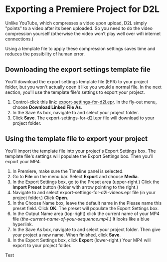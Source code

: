 # Exporting a Premiere Project for D2L

Unlike YouTube, which compresses a video upon upload, D2L simply "points" to a video after its been uploaded. So you need to do the video compression yourself \(otherwise the video won’t play well over wifi internet connections.\)

Using a template file to apply these compression settings saves time and reduces the possibility of human error.

## Downloading the export settings template file

You'll download the export settings template file \(EPR\) to your project folder, but you won't actually open it like you would a normal file. In the next section, you'll use the template file's settings to export your project.

1. Control-click this link: [export-settings-for-d2l.epr](https://s3-us-west-2.amazonaws.com/jams-downloadable-files/templates/export-settings-for-d2l-videos.epr). In the fly-out menu, choose **Download Linked File As**.
2. In the Save As box, navigate to and select your project folder.
3. Click **Save**. The export-settings-for-d2l.epr file will download to your project folder.

## Using the template file to export your project

You'll import the template file into your project's Export Settings box. The template file's settings will populate the Export Settings box. Then you'll export your MP4.

1. In Premiere, make sure the Timeline panel is selected.
2. Go to **File** on the menu bar. Select **Export** and choose **Media**.
3. In the Export Settings box, go to the Preset area \(upper-right.\) Click the **Import Preset** button \(folder with arrow pointing to the right.\) 
4. Navigate to and select export-settings-for-d2l-videos.epr file \(in your project folder.\) Click **Open**.
5. In the Choose Name box, leave the default name in the Please name this preset field. Click **OK**. The preset will populate the Export Settings box. 
6. In the Output Name area \(top-right\) click the current name of your MP4 file \(_the-current-name-of-your-sequence.mp4_.\) It looks like a blue hyperlink. 
7. In the Save As box, navigate to and select your project folder. Then give your project a new name. When finished, click **Save**. 
8. In the Export Settings box, click **Export** \(lower-right.\) Your MP4 will export to your project folder. 





Test

